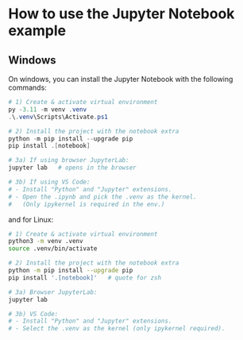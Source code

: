 # How to use the Jupyter Notebook example

## Windows

On windows, you can install the Jupyter Notebook with the following commands:

```powershell
# 1) Create & activate virtual environment
py -3.11 -m venv .venv
.\.venv\Scripts\Activate.ps1

# 2) Install the project with the notebook extra
python -m pip install --upgrade pip
pip install .[notebook]

# 3a) If using browser JupyterLab:
jupyter lab   # opens in the browser

# 3b) If using VS Code:
# - Install "Python" and "Jupyter" extensions.
# - Open the .ipynb and pick the .venv as the kernel.
#   (Only ipykernel is required in the env.)
```

and for Linux:

```bash
# 1) Create & activate virtual environment
python3 -m venv .venv
source .venv/bin/activate

# 2) Install the project with the notebook extra
python -m pip install --upgrade pip
pip install '.[notebook]'   # quote for zsh

# 3a) Browser JupyterLab:
jupyter lab

# 3b) VS Code:
# - Install "Python" and "Jupyter" extensions.
# - Select the .venv as the kernel (only ipykernel required).
```
